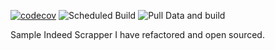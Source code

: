 [![codecov](https://codecov.io/gh/FriendlyUser/indeed-scrapper/branch/master/graph/badge.svg?token=L370B7WWHW)](https://codecov.io/gh/FriendlyUser/indeed-scrapper) ![Scheduled Build](https://github.com/FriendlyUser/indeed-scrapper/workflows/Scheduled%20Build/badge.svg?branch=master) ![Pull Data and build](https://github.com/FriendlyUser/indeed-scrapper/workflows/Pull%20Data%20and%20build/badge.svg)

Sample Indeed Scrapper I have refactored and open sourced.